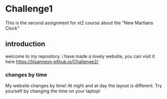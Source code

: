 # Challenge1
 This is the second assignment for xt2 course about the "New Martians Clock"

## introduction
welcome to my repository. i have made a lovely website, you can visit it here https://liisannexn.github.io/Challenge2/


### changes by time
My website changes by time! At night and at day the layout is different. Try yourself by changing the time on your laptop! 
